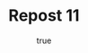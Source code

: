 ---
title: Repost 11
originalPost: https://francisrubio.antaresph.dev/writing/building-websites-with-vanilla/
sourceUrl: https://mstdn.party/@teacherbuknoy/109588727681128694#favorited-by-109326112942442824
type: like-of
dtPublished: 2022-12-29T14:53:15Z
author:
  name: "Brian Rinaldi"
  photo: https://webmention.io/avatar/files.mstdn.party/e6963c6db1b5eb09c09af14649ad41ce032b393525fbf898668863e2a265fcf4.jpg
  url: https://mastodon.xyz/@remotesynth
---